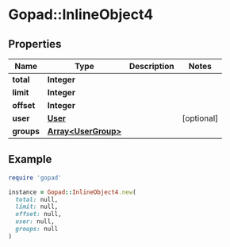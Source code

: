 # Gopad::InlineObject4

## Properties

| Name | Type | Description | Notes |
| ---- | ---- | ----------- | ----- |
| **total** | **Integer** |  |  |
| **limit** | **Integer** |  |  |
| **offset** | **Integer** |  |  |
| **user** | [**User**](User.md) |  | [optional] |
| **groups** | [**Array&lt;UserGroup&gt;**](UserGroup.md) |  |  |

## Example

```ruby
require 'gopad'

instance = Gopad::InlineObject4.new(
  total: null,
  limit: null,
  offset: null,
  user: null,
  groups: null
)
```

